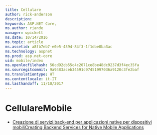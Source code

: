 ```yaml
---
title: Cellulare
author: rick-anderson
description: 
keywords: ASP.NET Core,
ms.author: riande
manager: wpickett
ms.date: 10/14/2016
ms.topic: article
ms.assetid: a8fb7eb7-e0e5-4394-84f3-1f1dbe0ba3ac
ms.technology: aspnet
ms.prod: asp.net-core
uid: mobile/index
ms.openlocfilehash: 56cd92cb55c4c2071ce8be48dc9237d3f4ec35fa
ms.sourcegitcommit: 9a9483aceb34591c97451997036a9120c3fe2baf
ms.translationtype: HT
ms.contentlocale: it-IT
ms.lasthandoff: 11/10/2017
---
```

# <a name="mobile"></a><span data-ttu-id="9565c-103">Cellulare</span><span class="sxs-lookup"><span data-stu-id="9565c-103">Mobile</span></span>

*   [<span data-ttu-id="9565c-104">Creazione di servizi back-end per applicazioni native per dispositivi mobili</span><span class="sxs-lookup"><span data-stu-id="9565c-104">Creating Backend Services for Native Mobile Applications</span></span>](native-mobile-backend.md)
